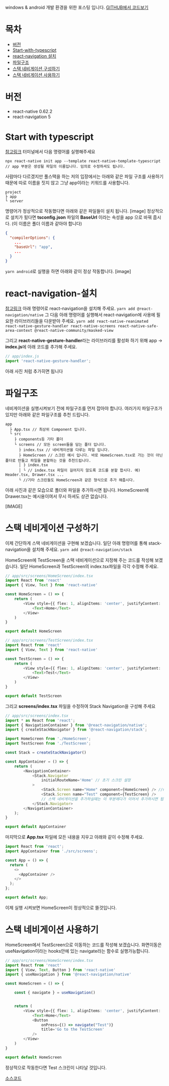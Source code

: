 windows & android 개발 환경을 위한 포스팅 입니다.
[GITHUB에서 코드보기]()

# 목차
- [버전](#버전)
- [Start-with-typescript](#Start-with-typescript)
- [react-navigation 설치](#react-navigation-설치)
- [파일구조](#파일구조)
- [스택 네비게이션 구성하기](#스택네비게이션구성하기)
- [스택 네비게이션 사용하기](#)

# 버전
- react-native 0.62.2
- react-navigation 5

# Start with typescript
[참고링크](https://reactnative.dev/docs/typescript#getting-started-with-typescript)
터미널에서 다음 명령어를 실행해주세요
```
npx react-native init app --template react-native-template-typescript
// app 부분은 생성될 파일의 이름입니다. 임의로 수정하셔도 됩니다.
```
사람마다 다르겠지만 풀스택을 하는 저의 입장에서는 아래와 같은 파일 구조를 사용하기 때문에 따로 이름을 짓지 않고 그냥 app이라는 키워드를 사용합니다.
```
project
├ app
└ server
```
명령어가 정상적으로 작동했다면 아래와 같은 파일들이 설치 됩니다.
[image]
정상적으로 설치가 됬다면 **tsconfig.json** 파일의 **BaseUrl** 이라는 속성을 app 으로 바꿔 줍시다. (이 이름은 폴더 이름과 같아야 합니다)
```json
{
  "compilerOptions": {
    ...
    "baseUrl": "app",
    ...
  }
}
```

```yarn android```로 실행을 하면 아래와 같이 정상 작동합니다.
[image]


# react-navigation-설치
[참고링크](https://reactnavigation.org/docs/getting-started/)
아래 명령어로 react-navigation을 설치해 주세요.
```yarn add @react-navigation/native```
그 다음 아래 명령어를 실행해서 react-navigation에 사용에 필요한 라이브러리들을 다운받아 주세요.
```yarn add react-native-reanimated react-native-gesture-handler react-native-screens react-native-safe-area-context @react-native-community/masked-view```

그리고 **react-native-gesture-handler**라는 라이브러리를 활성화 하기 위해 app -> **index.js**에 아래 코드를 추가해 주세요.
```js
// app/index.js
import 'react-native-gesture-handler';
```

아래 사진 처럼 추가히면 됩니다


# 파일구조
네비게이션을 실행시켜보기 전에 파일구조를 먼저 잡아야 합니다. 여러가지 파일구조가 있지만 아래와 같은 파일구조를 추천 드립니다.
```
app
  ├ App.tsx // 최상위 Component 입니다.
  └ src
    ├ components등 기타 폴더
    └ screens // 모든 screen들을 담는 폴더 입니다.
      ├ index.tsx // 네비게이션을 다루는 파일 입니다.
      ├ HomeScreen // 스크린 예시 입니다. 바로 HomeScreen.tsx로 가는 것이 아닌 폴더로 만들고 파일을 분할하는 것을 추천드립니다.
      │ ├ index.tsx 
      │ └ // index.tsx 파일이 길어지지 않도록 코드를 분할 합시다. 예) Header.tsx, Drawer.tsx ...
      └ //기타 스크린들도 HomeScreen과 같은 형식으로 추가 해줍시다.
```
아래 사진과 같은 모습으로 폴더와 파일을 추가하시면 됩니다. HomeScreen에 Drawer.tsx는 예시용이여서 무시 하셔도 상관 없습니다.

[IMAGE]
# 스택 네비게이션 구성하기

이제 간단하게 스택 네비게이션을 구현해 보겠습니다. 일단 아래 명령어를 통해 stack-navigation을 설치해 주세요.
```yarn add @react-navigation/stack```

HomeScreen에 TestScreen을 스택 네비게이션으로 지정해 주는 코드를 작성해 보겠습니다.
일단 HomeScreen과 TestScreen의 index.tsx파일을 각각 수정해 주세요.

```ts
// app/src/screens/HomeScreen/index.tsx
import React from 'react'
import { View, Text } from 'react-native'

const HomeScreen = () => {
    return (
        <View style={{ flex: 1, alignItems: 'center', justifyContent: 'center' }} >
            <Text>Home</Text>
        </View>
    )
}

export default HomeScreen
```

```ts
// app/src/screens/TestScreen/index.tsx
import React from 'react'
import { View, Text } from 'react-native'

const TestScreen = () => {
    return (
        <View style={{ flex: 1, alignItems: 'center', justifyContent: 'center' }} >
            <Text>Test</Text>
        </View>
    )
}

export default TestScreen
```

그리고 **screens/index.tsx** 파일을 수정하여 Stack Navigation을 구성해 주세요
```ts
// app/src/screens/index.tsx
import * as React from 'react';
import { NavigationContainer } from '@react-navigation/native';
import { createStackNavigator } from '@react-navigation/stack';

import HomeScreen from './HomeScreen';
import TestScreen from './TestScreen';

const Stack = createStackNavigator()

const AppContainer = () => {
    return (
        <NavigationContainer>
            <Stack.Navigator
                initialRouteName='Home' // 초기 스크린 설정
            >
                <Stack.Screen name="Home" component={HomeScreen} /> //name 속성은 나중에 화면 이동을 할때 사용됩니다.
                <Stack.Screen name="Test" component={TestScreen} />
                // 스택 네비게이션을 추가하실때는 이 부분에다가 이어서 추가하시면 됩니다.
            </Stack.Navigator>
        </NavigationContainer>
    );
}

export default AppContainer
```
마지막으로 **App.tsx** 파일에 모든 내용을 지우고 아래와 같이 수정해 주세요.
```ts
import React from 'react';
import AppContainer from './src/screens';

const App = () => {
  return (
    <>
      <AppContainer />
    </>
  );
};

export default App;
```
이제 실행 시켜보면 HomeScreen이 정상적으로 뜰것입니다.

# 스택 네비게이션 사용하기
HomeScreen에서 TestScreen으로 이동하는 코드를 작성해 보겠습니다.
화면이동은 useNavigation이라는 hooks안에 있는 navigate라는 함수로 실행가능합니다.
```ts
// app/src/screens/HomeScreen/index.tsx
import React from 'react'
import { View, Text, Button } from 'react-native'
import { useNavigation } from '@react-navigation/native'

const HomeScreen = () => {

    const { navigate } = useNavigation()


    return (
        <View style={{ flex: 1, alignItems: 'center', justifyContent: 'center' }} >
            <Text>Home</Text>
            <Button
                onPress={() => navigate("Test")}
                title='Go to the TestScreen'
            />
        </View>
    )
}

export default HomeScreen
```
정상적으로 작동한다면 Test 스크린이 나타날 것입니다.

[소스코드]()
